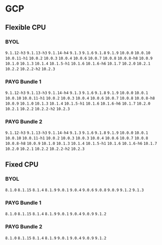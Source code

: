
# GCP

## Flexible CPU

### BYOL
`9.1.12-h3` `9.1.13-h3` `9.1.14-h4` `9.1.3` `9.1.6` `9.1.8` `9.1.9` `10.0.0` `10.0.10` `10.0.11-h1` `10.0.2` `10.0.3` `10.0.4` `10.0.6` `10.0.7` `10.0.8` `10.0.8-h8` `10.0.9` `10.1.0` `10.1.3` `10.1.4` `10.1.5-h1` `10.1.6` `10.1.6-h6` `10.1.7` `10.2.0` `10.2.1` `10.2.2` `10.2.2-h2` `10.2.3` 
### PAYG Bundle 1
`9.1.12-h3` `9.1.13-h3` `9.1.14-h4` `9.1.3` `9.1.6` `9.1.8` `9.1.9` `10.0.0` `10.0.1` `10.0.10` `10.0.11-h1` `10.0.2` `10.0.3` `10.0.4` `10.0.6` `10.0.7` `10.0.8` `10.0.8-h8` `10.0.9` `10.1.0` `10.1.3` `10.1.4` `10.1.5-h1` `10.1.6` `10.1.6-h6` `10.1.7` `10.2.0` `10.2.1` `10.2.2` `10.2.2-h2` `10.2.3` 
### PAYG Bundle 2
`9.1.12-h3` `9.1.13-h3` `9.1.14-h4` `9.1.3` `9.1.6` `9.1.8` `9.1.9` `10.0.0` `10.0.1` `10.0.10` `10.0.11-h1` `10.0.2` `10.0.3` `10.0.3` `10.0.4` `10.0.6` `10.0.7` `10.0.8` `10.0.8-h8` `10.0.9` `10.1.0` `10.1.3` `10.1.4` `10.1.5-h1` `10.1.6` `10.1.6-h6` `10.1.7` `10.2.0` `10.2.1` `10.2.2` `10.2.2-h2` `10.2.3` 
## Fixed CPU

### BYOL
`8.1.0` `8.1.15` `8.1.4` `8.1.9` `9.0.1` `9.0.4` `9.0.6` `9.0.8` `9.0.9` `9.1.2` `9.1.3` 
### PAYG Bundle 1
`8.1.0` `8.1.15` `8.1.4` `8.1.9` `9.0.1` `9.0.4` `9.0.9` `9.1.2` 
### PAYG Bundle 2
`8.1.0` `8.1.15` `8.1.4` `8.1.9` `9.0.1` `9.0.4` `9.0.9` `9.1.2` 

